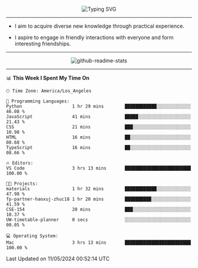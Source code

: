 <p align="center">
  <img src="https://readme-typing-svg.demolab.com?font=Fira+Code&weight=500&size=32&duration=2500&pause=1600&center=true&vCenter=true&random=false&width=1024&height=64&lines=Hi+there+%F0%9F%91%8B;I'm+delighted+you+could+make+it+here+%F0%9F%8E%89;I'm+Harry%2C+a+college+student+still+finding+my+way" alt="Typing SVG" />
</p>


---


- I aim to acquire diverse new knowledge through practical experience.

- I aspire to engage in friendly interactions with everyone and form interesting friendships.


---


<p align="center">
  <img src="https://github-readme-stats.vercel.app/api?username=Harry-Jing&show_icons=true" alt="github-readme-stats"/>
</p>


---

<!--START_SECTION:waka-->
📊 **This Week I Spent My Time On** 

```text
🕑︎ Time Zone: America/Los_Angeles

💬 Programming Languages: 
Python                   1 hr 29 mins        ████████████░░░░░░░░░░░░░   46.08 % 
JavaScript               41 mins             █████░░░░░░░░░░░░░░░░░░░░   21.43 % 
CSS                      21 mins             ███░░░░░░░░░░░░░░░░░░░░░░   10.98 % 
HTML                     16 mins             ██░░░░░░░░░░░░░░░░░░░░░░░   08.68 % 
TypeScript               16 mins             ██░░░░░░░░░░░░░░░░░░░░░░░   08.66 % 

🔥 Editors: 
VS Code                  3 hrs 13 mins       █████████████████████████   100.00 % 

🐱‍💻 Projects: 
materials                1 hr 32 mins        ████████████░░░░░░░░░░░░░   47.98 % 
fp-partner-haoxuj-zhuc18 1 hr 20 mins        ██████████░░░░░░░░░░░░░░░   41.59 % 
CSE-154                  20 mins             ███░░░░░░░░░░░░░░░░░░░░░░   10.37 % 
UW-timetable-planner     0 secs              ░░░░░░░░░░░░░░░░░░░░░░░░░   00.05 % 

💻 Operating System: 
Mac                      3 hrs 13 mins       █████████████████████████   100.00 % 
```


 Last Updated on 11/05/2024 00:52:14 UTC
<!--END_SECTION:waka-->
